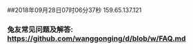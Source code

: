 ##2018年09月28日07时06分37秒 159.65.137.121
### 兔友常见问题及解答: https://github.com/wanggonging/d/blob/w/FAQ.md
